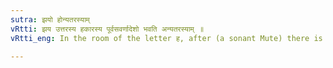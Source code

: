 ```yaml
---
sutra: झयो होन्यतरस्याम्
vRtti: झय उत्तरस्य हकारस्य पूर्वसवर्णादेशो भवति अन्यतरस्याम् ॥
vRtti_eng: In the room of the letter ह, after (a sonant Mute) there is optionally a letter homogeneous with the prior.

---
```

